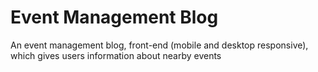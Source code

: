 # Event Management Blog
An event management blog, front-end (mobile and desktop responsive), which gives users information about nearby events

